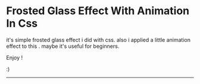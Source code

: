 <h1>Frosted Glass Effect With Animation In Css</h1>


<p>it's simple frosted glass effect i did with css. also i applied a little animation effect to this . maybe it's useful for beginners.</p>
<p>Enjoy !</p>
<p>:)</p>
<hr>

<img src="https://i.postimg.cc/bYDHQB2X/Screenshot-from-2021-12-01-14-21-18.png" alt="">